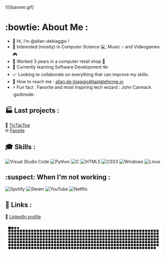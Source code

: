 !()[banner.gif]
# :bowtie: About Me :
- 👋 Hi, I’m @allan-debiaggio !  
- 👀 Interested (mostly) in Computer Science 💻, Music 🎶 and Videogames 🎮  
- 💼 Worked 3 years in a computer retail shop 🔧  
- 🌱 Currently learning Software Development 👓  
- 📈 Looking to collaborate on everything that can improve my skills.  
- 📧 How to reach me : allan.de-biaggio@laplateforme.io  
- ⚡ Fun fact : Favorite and most inspiring tech wizard : John Carmack :godmode:  

## 🏭 Last projects : 
🐍 [TicTacToe](https://github.com/allan-debiaggio/Tictactoe/tree/Allan)  
🌐 [Fansite](https://github.com/allan-debiaggio/Fansite/tree/Allan)

## 🎓 Skills :
![Visual Studio Code](https://img.shields.io/badge/Visual%20Studio%20Code-0078d7.svg?style=for-the-badge&logo=visual-studio-code&logoColor=white)
![Python](https://img.shields.io/badge/python-3670A0?style=for-the-badge&logo=python&logoColor=ffdd54)
![C](https://img.shields.io/badge/c-%2300599C.svg?style=for-the-badge&logo=c&logoColor=white)
![HTML5](https://img.shields.io/badge/html5-%23E34F26.svg?style=for-the-badge&logo=html5&logoColor=white)
![CSS3](https://img.shields.io/badge/css3-%231572B6.svg?style=for-the-badge&logo=css3&logoColor=white)
![Windows](https://img.shields.io/badge/Windows-0078D6?style=for-the-badge&logo=windows&logoColor=white)
![Linux](https://img.shields.io/badge/Linux-FCC624?style=for-the-badge&logo=linux&logoColor=black)


## :suspect: When I'm not working :
![Spotify](https://img.shields.io/badge/Spotify-1ED760?style=for-the-badge&logo=spotify&logoColor=white)
![Steam](https://img.shields.io/badge/steam-%23000000.svg?style=for-the-badge&logo=steam&logoColor=white)
![YouTube](https://img.shields.io/badge/YouTube-%23FF0000.svg?style=for-the-badge&logo=YouTube&logoColor=white)
![Netflix](https://img.shields.io/badge/Netflix-E50914?style=for-the-badge&logo=netflix&logoColor=white)

## 🚀 Links :
🔗 [LinkedIn profile](www.linkedin.com/in/allan-de-biaggio-b7125a337)

![snake gif](https://github.com/allan-debiaggio/allan-debiaggio/blob/output/github-snake-dark.svg)
<!---
allan-debiaggio/allan-debiaggio is a ✨ special ✨ repository because its `README.md` (this file) appears on your GitHub profile.
You can click the Preview link to take a look at your changes.
--->
